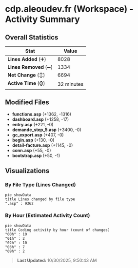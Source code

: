 # cdp.aleoudev.fr (Workspace) - Activity Summary 

## Overall Statistics

| Stat                   | Value                                                             |
| ---------------------- | ----------------------------------------------------------------- |
| **Lines Added** (➕)   | 8028                                          |
| **Lines Removed** (➖) | 1334                                        |
| **Net Change** (↕)    | 6694                |
| **Active Time** (⌚)   | 32 minutes |


## Modified Files
- **functions.asp** (+1362, -1316)
- **dashboard.asp** (+1258, -17)
- **entry.asp** (+221, -0)
- **demande_step_5.asp** (+3400, -0)
- **gc_export.asp** (+407, -0)
- **begin.asp** (+130, -0)
- **detail-facture.asp** (+1145, -0)
- **conn.asp** (+55, -0)
- **bootstrap.asp** (+50, -1)

## Visualizations

### By File Type (Lines Changed)

```mermaid
pie showData
title Lines changed by file type
".asp" : 9362
```

### By Hour (Estimated Activity Count)

```mermaid
pie showData
title Coding activity by hour (count of changes)
"00h" : 10
"01h" : 2
"02h" : 10
"03h" : 7
"09h" : 2
```


> **Last Updated:** 10/30/2025, 9:50:43 AM